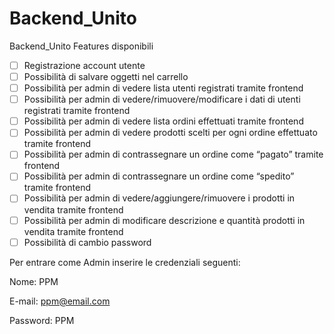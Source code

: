 # Backend_Unito
Backend_Unito
Features disponibili
- [ ] Registrazione account utente
- [ ] Possibilità di salvare oggetti nel carrello
- [ ] Possibilità per admin di vedere lista utenti registrati tramite frontend
- [ ] Possibilità per admin di vedere/rimuovere/modificare i dati di utenti registrati tramite frontend
- [ ] Possibilità per admin di vedere lista ordini effettuati tramite frontend
- [ ] Possibilità per admin di vedere prodotti scelti per ogni ordine effettuato tramite frontend
- [ ] Possibilità per admin di contrassegnare un ordine come “pagato” tramite frontend
- [ ] Possibilità per admin di contrassegnare un ordine come “spedito” tramite frontend
- [ ] Possibilità per admin di vedere/aggiungere/rimuovere i prodotti in vendita tramite frontend
- [ ] Possibilità per admin di modificare descrizione e quantità prodotti in vendita tramite frontend
- [ ] Possibilità di cambio password

Per entrare come Admin inserire le credenziali seguenti:

Nome: PPM

E-mail: ppm@email.com

Password: PPM
